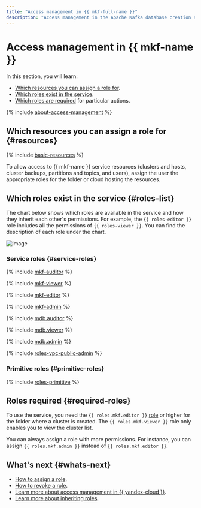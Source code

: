 ```yaml
---
title: "Access management in {{ mkf-full-name }}"
description: "Access management in the Apache Kafka database creation and management service. This section describes the resources for which you can assign a role, the roles existing in the service, and the roles required to perform a particular action."
---
```


# Access management in {{ mkf-name }}


In this section, you will learn:

* [Which resources you can assign a role for](#resources).
* [Which roles exist in the service](#roles-list).
* [Which roles are required](#required-roles) for particular actions.

{% include [about-access-management](../../_includes/iam/about-access-management.md) %}

## Which resources you can assign a role for {#resources}

{% include [basic-resources](../../_includes/iam/basic-resources-for-access-control.md) %}

To allow access to {{ mkf-name }} service resources (clusters and hosts, cluster backups, partitions and topics, and users), assign the user the appropriate roles for the folder or cloud hosting the resources.

## Which roles exist in the service {#roles-list}

The chart below shows which roles are available in the service and how they inherit each other's permissions. For example, the `{{ roles-editor }}` role includes all the permissions of `{{ roles-viewer }}`. You can find the description of each role under the chart.

![image](../../_assets/mdb/roles-managed-kafka.svg)

### Service roles {#service-roles}

{% include [mkf-auditor](../../_includes/iam/roles/mkf-auditor.md) %}

{% include [mkf-viewer](../../_includes/iam/roles/mkf-viewer.md) %}

{% include [mkf-editor](../../_includes/iam/roles/mkf-editor.md) %}

{% include [mkf-admin](../../_includes/iam/roles/mkf-admin.md) %}

{% include [mdb.auditor](../../_includes/iam/roles/mdb.auditor.md) %}

{% include [mdb.viewer](../../_includes/iam/roles/mdb.viewer.md) %}

{% include [mdb.admin](../../_includes/iam/roles/mdb.admin.md) %}

{% include [roles-vpc-public-admin](../../_includes/roles-vpc-public-admin.md) %}


### Primitive roles {#primitive-roles}

{% include [roles-primitive](../../_includes/roles-primitive.md) %}

## Roles required {#required-roles}

To use the service, you need the `{{ roles.mkf.editor }}` [role](../../iam/concepts/access-control/roles.md) or higher for the folder where a cluster is created. The `{{ roles.mkf.viewer }}` role only enables you to view the cluster list.

You can always assign a role with more permissions. For instance, you can assign `{{ roles.mkf.admin }}` instead of `{{ roles.mkf.editor }}`.

## What's next {#whats-next}

* [How to assign a role](../../iam/operations/roles/grant.md).
* [How to revoke a role](../../iam/operations/roles/revoke.md).
* [Learn more about access management in {{ yandex-cloud }}](../../iam/concepts/access-control/index.md).
* [Learn more about inheriting roles](../../resource-manager/concepts/resources-hierarchy.md#access-rights-inheritance).

